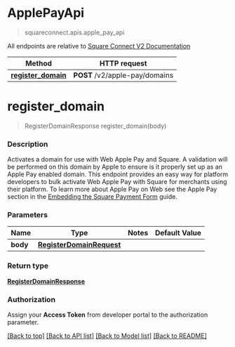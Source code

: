# ApplePayApi
> squareconnect.apis.apple_pay_api

All endpoints are relative to [Square Connect V2 Documentation](https://docs.connect.squareup.com/api/connect/v2/#navsection-endpoints)


Method | HTTP request 
------------- | -------------
[**register_domain**](ApplePayApi.md#register_domain) | **POST** /v2/apple-pay/domains


# **register_domain**
> RegisterDomainResponse register_domain(body)

### Description

Activates a domain for use with Web Apple Pay and Square. A validation will be performed on this domain by Apple to ensure is it properly set up as an Apple Pay enabled domain.  This endpoint provides an easy way for platform developers to bulk activate Web Apple Pay with Square for merchants using their platform.  To learn more about Apple Pay on Web see the Apple Pay section in the [Embedding the Square Payment Form](/payment-form/add-digital-wallets/apple-pay) guide.

### Parameters

Name | Type | Notes | Default Value
------------- | ------------- | ------------- | -------------
 **body** | [**RegisterDomainRequest**](RegisterDomainRequest.md)| 

### Return type

[**RegisterDomainResponse**](RegisterDomainResponse.md)

### Authorization

Assign your **Access Token** from developer portal to the authorization parameter.

[[Back to top]](#) [[Back to API list]](../README.md#documentation-for-api-endpoints) [[Back to Model list]](../README.md#documentation-for-models) [[Back to README]](../README.md)

